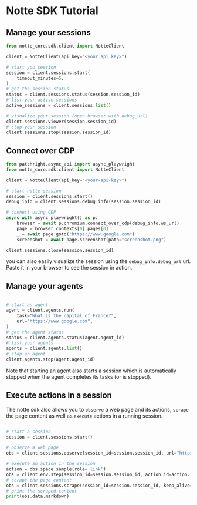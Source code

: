 # Notte SDK Tutorial

## Manage your sessions

```python
from notte_core.sdk.client import NotteClient

client = NotteClient(api_key="<your_api_key>")

# start you session
session = client.sessions.start(
    timeout_minutes=5,
)
# get the session status
status = client.sessions.status(session.session_id)
# list your active sessions
active_sessions = client.sessions.list()

# visualize your session (open browser with debug_url)
client.sessions.viewer(session.session_id)
# stop your session
client.sessions.stop(session.session_id)
```

## Connect over CDP

```python
from patchright.async_api import async_playwright
from notte_core.sdk.client import NotteClient

client = NotteClient(api_key="<your-api-key>")

# start notte session
session = client.sessions.start()
debug_info = client.sessions.debug_info(session.session_id)

# connect using CDP
async with async_playwright() as p:
    browser = await p.chromium.connect_over_cdp(debug_info.ws_url)
    page = browser.contexts[0].pages[0]
    _ = await page.goto("https://www.google.com")
    screenshot = await page.screenshot(path="screenshot.png")

client.sessions.close(session.session_id)
```

you can also easily visualize the session using the `debug_info.debug_url` url. Paste it in your browser to see the session in action.



## Manage your agents

```python

# start an agent
agent = client.agents.run(
    task="What is the capital of France?",
    url="https://www.google.com",
)
# get the agent status
status = client.agents.status(agent.agent_id)
# list your agents
agents = client.agents.list()
# stop an agent
client.agents.stop(agent.agent_id)
```

Note that starting an agent also starts a session which is automatically stopped when the agent completes its tasks (or is stopped).


## Execute actions in a session

The notte sdk also allows you to `observe` a web page and its actions, `scrape` the page content as well as `execute` actions in a running session.

```python

# start a session
session = client.sessions.start()

# observe a web page
obs = client.sessions.observe(session_id=session.session_id, url="https://www.google.com", keep_alive=True)

# execute an action in the session
action = obs.space.sample(role='link')
obs = client.env.step(session_id=session.session_id, action_id=action.id, keep_alive=True)
# scrape the page content
obs = client.sessions.scrape(session_id=session.session_id, keep_alive=True)
# print the scraped content
print(obs.data.markdown)
```
